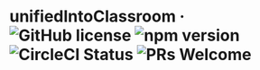 # unifiedIntoClassroom &middot; ![GitHub license](https://img.shields.io/badge/license-MIT-blue.svg) ![npm version](https://img.shields.io/npm/v/react.svg?style=flat) ![CircleCI Status](https://circleci.com/gh/facebook/react.svg?style=shield&circle-token=:circle-token) ![PRs Welcome](https://img.shields.io/badge/PRs-welcome-brightgreen.svg)

